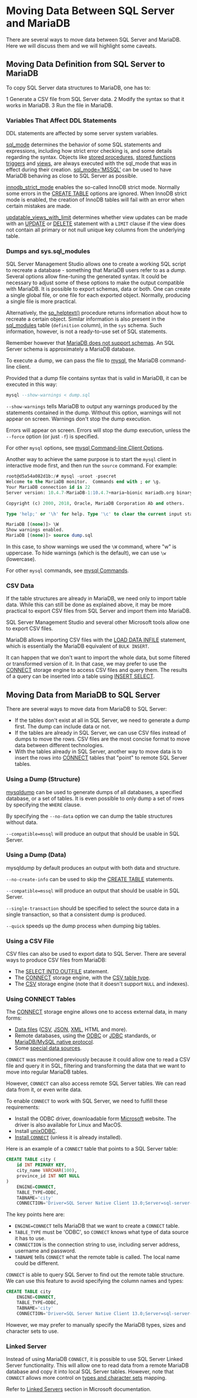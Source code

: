 # Moving Data Between SQL Server and MariaDB

There are several ways to move data between SQL Server and MariaDB. Here we will discuss them and we will highlight some caveats.

## Moving Data Definition from SQL Server to MariaDB

To copy SQL Server data structures to MariaDB, one has to:

1 Generate a CSV file from SQL Server data.
2 Modify the syntax so that it works in MariaDB.
3 Run the file in MariaDB.

### Variables That Affect DDL Statements

DDL statements are affected by some server system variables.

[sql_mode](/mariadb-administration/variables-and-modes/sql-mode) determines the behavior of some SQL statements and expressions, including how strict error checking is, and some details regarding the syntax. Objects like [stored procedures](/programming-customizing-mariadb/stored-routines/stored-procedures), [stored functions](/programming-customizing-mariadb/stored-routines/stored-functions) [triggers](/programming-customizing-mariadb/triggers-events/triggers) and [views](/programming-customizing-mariadb/views), are always executed with the sql_mode that was in effect during their creation. [sql_mode='MSSQL'](/kb/en/sql_modemssql/) can be used to have MariaDB behaving as close to SQL Server as possible.

[innodb_strict_mode](/kb/en/innodb-system-variables/#innodb_strict_mode) enables the so-called InnoDB strict mode. Normally some errors in the [CREATE TABLE](/sql-statements-structure/sql-statements/data-definition/create/create-table) options are ignored. When InnoDB strict mode is enabled, the creation of InnoDB tables will fail with an error when certain mistakes are made.

[updatable_views_with_limit](/kb/en/server-system-variables/#updatable_views_with_limit) determines whether view updates can be made with an [UPDATE](/sql-statements-structure/sql-statements/data-manipulation/changing-deleting-data/update) or [DELETE](/sql-statements-structure/sql-statements/data-manipulation/changing-deleting-data/delete) statement with a `LIMIT` clause if the view does not contain all primary or not null unique key columns from the underlying table.

### Dumps and sys.sql_modules

SQL Server Management Studio allows one to create a working SQL script to recreate a database - something that MariaDB users refer to as a <em>dump</em>. Several options allow fine-tuning the generated syntax. It could be necessary to adjust some of these options to make the output compatible with MariaDB. It is possible to export schemas, data or both. One can create a single global file, or one file for each exported object. Normally, producing a single file is more practical.

Alternatively, the [sp_helptext()](https://docs.microsoft.com/en-us/sql/relational-databases/system-stored-procedures/sp-helptext-transact-sql) procedure returns information about how to recreate a certain object. Similar information is also present in the [sql_modules](https://docs.microsoft.com/en-us/sql/relational-databases/system-catalog-views/sys-sql-modules-transact-sql) table (`definition` column), in the `sys` schema. Such information, however, is not a ready-to-use set of SQL statements.

Remember however that [MariaDB does not support schemas](/kb/en/understanding-mariadb-architecture/#databases). An SQL Server schema is approximately a MariaDB database.

To execute a dump, we can pass the file to [mysql](/clients-utilities/mysql-client/mysql-command-line-client), the MariaDB command-line client.

Provided that a dump file contains syntax that is valid in MariaDB, it can be executed in this way:

```sql
mysql --show-warnings < dump.sql
```

`--show-warnings` tells MariaDB to output any warnings produced by the statements contained in the dump. Without this option, warnings will not appear on screen. Warnings don't stop the dump execution.

Errors will appear on screen. Errors will stop the dump execution, unless the `--force` option (or just `-f`) is specified.

For other `mysql` options, see [mysql Command-line Client Options](/kb/en/mysql-command-line-client/#options).

Another way to achieve the same purpose is to start the `mysql` client in interactive mode first, and then run the `source` command. For example:

```sql
root@d5a54a082d1b:/# mysql -uroot -psecret
Welcome to the MariaDB monitor.  Commands end with ; or \g.
Your MariaDB connection id is 22
Server version: 10.4.7-MariaDB-1:10.4.7+maria~bionic mariadb.org binary distribution

Copyright (c) 2000, 2018, Oracle, MariaDB Corporation Ab and others.

Type 'help;' or '\h' for help. Type '\c' to clear the current input statement.

MariaDB [(none)]> \W
Show warnings enabled.
MariaDB [(none)]> source dump.sql
```

In this case, to show warnings we used the `\W` command, where "w" is uppercase. To hide warnings (which is the default), we can use `\w` (lowercase).

For other `mysql` commands, see [mysql Commands](/kb/en/mysql-command-line-client/#mysql-commands).

### CSV Data

If the table structures are already in MariaDB, we need only to import table data. While this can still be done as explained above, it may be more practical to export CSV files from SQL Server and import them into MariaDB.

SQL Server Management Studio and several other Microsoft tools allow one to export CSV files.

MariaDB allows importing CSV files with the [LOAD DATA INFILE](/kb/en/load-data-infile/) statement, which is essentially the MariaDB equivalent of `BULK INSERT`.

It can happen that we don't want to import the whole data, but some filtered or transformed version of it. In that case, we may prefer to use the [CONNECT](/columns-storage-engines-and-plugins/storage-engines/connect) storage engine to access CSV files and query them. The results of a query can be inserted into a table using [INSERT SELECT](/sql-statements-structure/sql-statements/data-manipulation/inserting-loading-data/insert-select).

## Moving Data from MariaDB to SQL Server

There are several ways to move data from MariaDB to SQL Server:

- If the tables don't exist at all in SQL Server, we need to generate a dump first. The dump can include data or not.
- If the tables are already in SQL Server, we can use CSV files instead of dumps to move the rows. CSV files are the most concise format to move data between different technologies.
- With the tables already in SQL Server, another way to move data is to insert the rows into [CONNECT](/columns-storage-engines-and-plugins/storage-engines/connect) tables that "point" to remote SQL Server tables.

### Using a Dump (Structure)

[mysqldump](/clients-utilities/backup-restore-and-import-clients/mysqldump) can be used to generate dumps of all databases, a specified database, or a set of tables. It is even possible to only dump a set of rows by specifying the `WHERE` clause.

By specifying the `--no-data` option we can dump the table structures without data.

`--compatible=mssql` will produce an output that should be usable in SQL Server.

### Using a Dump (Data)

mysqldump by default produces an output with both data and structure.

`--no-create-info` can be used to skip the [CREATE TABLE](/sql-statements-structure/sql-statements/data-definition/create/create-table) statements.

`--compatible=mssql` will produce an output that should be usable in SQL Server.

`--single-transaction` should be specified to select the source data in a single transaction, so that a consistent dump is produced.

`--quick` speeds up the dump process when dumping big tables.

### Using a CSV File

CSV files can also be used to export data to SQL Server. There are several ways to produce CSV files from MariaDB:

- The [SELECT INTO OUTFILE](/sql-statements-structure/sql-statements/data-manipulation/selecting-data/select-into-outfile) statement.
- The [CONNECT](/columns-storage-engines-and-plugins/storage-engines/connect) storage engine, with the [CSV table type](/columns-storage-engines-and-plugins/storage-engines/connect/connect-table-types/connect-csv-and-fmt-table-types).
- The [CSV](/columns-storage-engines-and-plugins/storage-engines/csv) storage engine (note that it doesn't support `NULL` and indexes).

### Using CONNECT Tables

The [CONNECT](/columns-storage-engines-and-plugins/storage-engines/connect) storage engine allows one to access external data, in many forms:

- [Data files](/columns-storage-engines-and-plugins/storage-engines/connect/connect-table-types/connect-table-types-data-files) ([CSV](/columns-storage-engines-and-plugins/storage-engines/connect/connect-table-types/connect-csv-and-fmt-table-types), [JSON](/columns-storage-engines-and-plugins/storage-engines/connect/connect-table-types/connect-json-table-type), [XML](/columns-storage-engines-and-plugins/storage-engines/connect/connect-table-types/connect-xml-table-type), HTML and more).
- Remote databases, using the [ODBC](/columns-storage-engines-and-plugins/storage-engines/connect/connect-table-types/connect-odbc-table-type-accessing-tables-from-another-dbms) or [JDBC](/columns-storage-engines-and-plugins/storage-engines/connect/connect-table-types/connect-jdbc-table-type-accessing-tables-from-another-dbms) standards, or [MariaDB/MySQL native protocol](/columns-storage-engines-and-plugins/storage-engines/connect/connect-table-types/connect-mysql-table-type-accessing-mysqlmariadb-tables).
- Some [special data sources](/columns-storage-engines-and-plugins/storage-engines/connect/connect-table-types/connect-table-types-special-virtual-tables).

`CONNECT` was mentioned previously because it could allow one to read a CSV file and query it in SQL, filtering and transforming the data that we want to move into regular MariaDB tables.

However, `CONNECT` can also access remote SQL Server tables. We can read data from it, or even write data.

To enable `CONNECT` to work with SQL Server, we need to fulfill these requirements:

- Install the ODBC driver, downloadable form [Microsoft](https://microsoft.com/) website. The driver is also available for Linux and MacOS.
- Install [unixODBC](http://www.unixodbc.org/).
- [Install `CONNECT`](/columns-storage-engines-and-plugins/storage-engines/connect/installing-the-connect-storage-engine) (unless it is already installed).

Here is an example of a `CONNECT` table that points to a SQL Server table:

```sql
CREATE TABLE city (
    id INT PRIMARY KEY,
    city_name VARCHAR(100),
    province_id INT NOT NULL
)
    ENGINE=CONNECT,
    TABLE_TYPE=ODBC,
    TABNAME='city'
    CONNECTION='Driver=SQL Server Native Client 13.0;Server=sql-server-hostname;Database=world;UID=mariadb_connect;PWD=secret';
```

The key points here are:

- `ENGINE=CONNECT` tells MariaDB that we want to create a `CONNECT` table.
- `TABLE_TYPE` must be 'ODBC', so `CONNECT` knows what type of data source it has to use.
- `CONNECTION` is the connection string to use, including server address, username and password.
- `TABNAME` tells `CONNECT` what the remote table is called. The local name could be different.

`CONNECT` is able to query SQL Server to find out the remote table structure. We can use this feature to avoid specifying the column names and types:

```sql
CREATE TABLE city
    ENGINE=CONNECT,
    TABLE_TYPE=ODBC,
    TABNAME='city'
    CONNECTION='Driver=SQL Server Native Client 13.0;Server=sql-server-hostname;Database=world;UID=mariadb_connect;PWD=secret';
```

However, we may prefer to manually specify the MariaDB types, sizes and character sets to use.

### Linked Server

Instead of using MariaDB `CONNECT`, it is possible to use SQL Server Linked Server functionality. This will allow one to read data from a remote MariaDB database and copy it into local SQL Server tables. However, note that `CONNECT` allows more control on [types and character sets](/mariadb-administration/getting-installing-and-upgrading-mariadb/migrating-from-sql-server-to-mariadb/sql-server-and-mariadb-types-comparison) mapping.

Refer to [Linked Servers](https://docs.microsoft.com/en-us/sql/relational-databases/linked-servers/linked-servers-database-engine?view=sql-server-ver15) section in Microsoft documentation.